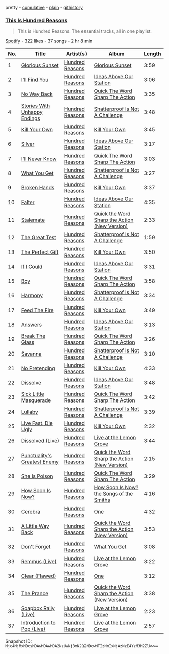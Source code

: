 pretty - [cumulative](/playlists/cumulative/37i9dQZF1DZ06evO37BQGs.md) - [plain](/playlists/plain/37i9dQZF1DZ06evO37BQGs) - [githistory](https://github.githistory.xyz/mackorone/spotify-playlist-archive/blob/main/playlists/plain/37i9dQZF1DZ06evO37BQGs)

### [This Is Hundred Reasons](https://open.spotify.com/playlist/37i9dQZF1DZ06evO37BQGs)

> This is Hundred Reasons\. The essential tracks, all in one playlist.

[Spotify](https://open.spotify.com/user/spotify) - 322 likes - 37 songs - 2 hr 8 min

| No. | Title | Artist(s) | Album | Length |
|---|---|---|---|---|
| 1 | [Glorious Sunset](https://open.spotify.com/track/3aVZyv57MSqHpDtsihRDiB) | [Hundred Reasons](https://open.spotify.com/artist/5jcIIICg01zIq8InYieJ5w) | [Glorious Sunset](https://open.spotify.com/album/3omaVBvDQh1JvKhTgmChDr) | 3:59 |
| 2 | [I'll Find You](https://open.spotify.com/track/2FUAgbkTJbJPkH8ZFf0XxB) | [Hundred Reasons](https://open.spotify.com/artist/5jcIIICg01zIq8InYieJ5w) | [Ideas Above Our Station](https://open.spotify.com/album/0njHxwzfjbX5MS7YPXBwMM) | 3:06 |
| 3 | [No Way Back](https://open.spotify.com/track/5Hc3D67M6rCgDt5dPNaSiI) | [Hundred Reasons](https://open.spotify.com/artist/5jcIIICg01zIq8InYieJ5w) | [Quick The Word Sharp The Action](https://open.spotify.com/album/2tJbT3ckeLs6FD5FXBKxtz) | 3:35 |
| 4 | [Stories With Unhappy Endings](https://open.spotify.com/track/1nR2maqQdyrb7xEpzUyfOL) | [Hundred Reasons](https://open.spotify.com/artist/5jcIIICg01zIq8InYieJ5w) | [Shatterproof Is Not A Challenge](https://open.spotify.com/album/5NRqlYZGCBZO5vwZCGJvah) | 3:48 |
| 5 | [Kill Your Own](https://open.spotify.com/track/1L9xMwmX3OAb8mLv2x37e6) | [Hundred Reasons](https://open.spotify.com/artist/5jcIIICg01zIq8InYieJ5w) | [Kill Your Own](https://open.spotify.com/album/101Y1ApCSBWHyuJBSB46Sd) | 3:45 |
| 6 | [Silver](https://open.spotify.com/track/1iP5nJRIag9Kem1RuqCVXt) | [Hundred Reasons](https://open.spotify.com/artist/5jcIIICg01zIq8InYieJ5w) | [Ideas Above Our Station](https://open.spotify.com/album/0njHxwzfjbX5MS7YPXBwMM) | 3:17 |
| 7 | [I'll Never Know](https://open.spotify.com/track/6TV1G6fQ8MgSUzNMKqOpxC) | [Hundred Reasons](https://open.spotify.com/artist/5jcIIICg01zIq8InYieJ5w) | [Quick The Word Sharp The Action](https://open.spotify.com/album/2tJbT3ckeLs6FD5FXBKxtz) | 3:03 |
| 8 | [What You Get](https://open.spotify.com/track/0dGSOoOgiwqguvIO0WH39s) | [Hundred Reasons](https://open.spotify.com/artist/5jcIIICg01zIq8InYieJ5w) | [Shatterproof Is Not A Challenge](https://open.spotify.com/album/5NRqlYZGCBZO5vwZCGJvah) | 3:27 |
| 9 | [Broken Hands](https://open.spotify.com/track/68bhEGCeB4rH6xNrDVASLu) | [Hundred Reasons](https://open.spotify.com/artist/5jcIIICg01zIq8InYieJ5w) | [Kill Your Own](https://open.spotify.com/album/101Y1ApCSBWHyuJBSB46Sd) | 3:37 |
| 10 | [Falter](https://open.spotify.com/track/00vvVPPl3DHNtez3liGp8Q) | [Hundred Reasons](https://open.spotify.com/artist/5jcIIICg01zIq8InYieJ5w) | [Ideas Above Our Station](https://open.spotify.com/album/0njHxwzfjbX5MS7YPXBwMM) | 4:35 |
| 11 | [Stalemate](https://open.spotify.com/track/5jpH92KeCAHVFyrmOyuGGw) | [Hundred Reasons](https://open.spotify.com/artist/5jcIIICg01zIq8InYieJ5w) | [Quick the Word Sharp the Action \(New Version\)](https://open.spotify.com/album/1w1ukla1NGjk1DUDaiQyvX) | 2:33 |
| 12 | [The Great Test](https://open.spotify.com/track/29AGJhFoJ0y31oZ49r7J6D) | [Hundred Reasons](https://open.spotify.com/artist/5jcIIICg01zIq8InYieJ5w) | [Shatterproof Is Not A Challenge](https://open.spotify.com/album/5NRqlYZGCBZO5vwZCGJvah) | 1:59 |
| 13 | [The Perfect Gift](https://open.spotify.com/track/6fRVeAhnfpfpmTRMndS2FK) | [Hundred Reasons](https://open.spotify.com/artist/5jcIIICg01zIq8InYieJ5w) | [Kill Your Own](https://open.spotify.com/album/101Y1ApCSBWHyuJBSB46Sd) | 3:50 |
| 14 | [If I Could](https://open.spotify.com/track/37mcskMYPUoi0ZlqAPBByr) | [Hundred Reasons](https://open.spotify.com/artist/5jcIIICg01zIq8InYieJ5w) | [Ideas Above Our Station](https://open.spotify.com/album/0njHxwzfjbX5MS7YPXBwMM) | 3:31 |
| 15 | [Boy](https://open.spotify.com/track/0XvuRaxgYMSWbFng8vHvDv) | [Hundred Reasons](https://open.spotify.com/artist/5jcIIICg01zIq8InYieJ5w) | [Quick The Word Sharp The Action](https://open.spotify.com/album/2tJbT3ckeLs6FD5FXBKxtz) | 3:58 |
| 16 | [Harmony](https://open.spotify.com/track/3sCvA4gQ5RCHcUvJCD0m1L) | [Hundred Reasons](https://open.spotify.com/artist/5jcIIICg01zIq8InYieJ5w) | [Shatterproof Is Not A Challenge](https://open.spotify.com/album/5NRqlYZGCBZO5vwZCGJvah) | 3:34 |
| 17 | [Feed The Fire](https://open.spotify.com/track/1f2FDH06hxuItRz0yUnYKE) | [Hundred Reasons](https://open.spotify.com/artist/5jcIIICg01zIq8InYieJ5w) | [Kill Your Own](https://open.spotify.com/album/101Y1ApCSBWHyuJBSB46Sd) | 3:49 |
| 18 | [Answers](https://open.spotify.com/track/4BLboQozqbi0wfghh4fV1a) | [Hundred Reasons](https://open.spotify.com/artist/5jcIIICg01zIq8InYieJ5w) | [Ideas Above Our Station](https://open.spotify.com/album/0njHxwzfjbX5MS7YPXBwMM) | 3:13 |
| 19 | [Break The Glass](https://open.spotify.com/track/1MCsQjTwwzDPVLrOsAlp0b) | [Hundred Reasons](https://open.spotify.com/artist/5jcIIICg01zIq8InYieJ5w) | [Quick The Word Sharp The Action](https://open.spotify.com/album/2tJbT3ckeLs6FD5FXBKxtz) | 3:26 |
| 20 | [Savanna](https://open.spotify.com/track/4H5bB6B7kOS9V6kBcLKz8k) | [Hundred Reasons](https://open.spotify.com/artist/5jcIIICg01zIq8InYieJ5w) | [Shatterproof Is Not A Challenge](https://open.spotify.com/album/5NRqlYZGCBZO5vwZCGJvah) | 3:10 |
| 21 | [No Pretending](https://open.spotify.com/track/59EnX4BXWB1mSe2pz4K2g3) | [Hundred Reasons](https://open.spotify.com/artist/5jcIIICg01zIq8InYieJ5w) | [Kill Your Own](https://open.spotify.com/album/101Y1ApCSBWHyuJBSB46Sd) | 4:33 |
| 22 | [Dissolve](https://open.spotify.com/track/5iQ0DPeLDn8Dn9HF52kWsE) | [Hundred Reasons](https://open.spotify.com/artist/5jcIIICg01zIq8InYieJ5w) | [Ideas Above Our Station](https://open.spotify.com/album/0njHxwzfjbX5MS7YPXBwMM) | 3:48 |
| 23 | [Sick Little Masquerade](https://open.spotify.com/track/76jTPFhV40C0eJXTswyRrC) | [Hundred Reasons](https://open.spotify.com/artist/5jcIIICg01zIq8InYieJ5w) | [Quick The Word Sharp The Action](https://open.spotify.com/album/2tJbT3ckeLs6FD5FXBKxtz) | 3:42 |
| 24 | [Lullaby](https://open.spotify.com/track/6q8I7grz7osEUAMRMkdBtV) | [Hundred Reasons](https://open.spotify.com/artist/5jcIIICg01zIq8InYieJ5w) | [Shatterproof Is Not A Challenge](https://open.spotify.com/album/5NRqlYZGCBZO5vwZCGJvah) | 3:39 |
| 25 | [Live Fast, Die Ugly](https://open.spotify.com/track/6r7ReUGIIAW0F2KPI39ktr) | [Hundred Reasons](https://open.spotify.com/artist/5jcIIICg01zIq8InYieJ5w) | [Kill Your Own](https://open.spotify.com/album/101Y1ApCSBWHyuJBSB46Sd) | 2:32 |
| 26 | [Dissolved \(Live\)](https://open.spotify.com/track/5eW7ulRFGFwmXQpGYDsuS9) | [Hundred Reasons](https://open.spotify.com/artist/5jcIIICg01zIq8InYieJ5w) | [Live at the Lemon Grove](https://open.spotify.com/album/5nykFp8cx7wIad1R4rlFc2) | 3:44 |
| 27 | [Punctuality's Greatest Enemy](https://open.spotify.com/track/5M0z2M1clANb4ACB8OLWjG) | [Hundred Reasons](https://open.spotify.com/artist/5jcIIICg01zIq8InYieJ5w) | [Quick the Word Sharp the Action \(New Version\)](https://open.spotify.com/album/1w1ukla1NGjk1DUDaiQyvX) | 2:15 |
| 28 | [She Is Poison](https://open.spotify.com/track/3omFnVaIxHHUgOGLpS6OHX) | [Hundred Reasons](https://open.spotify.com/artist/5jcIIICg01zIq8InYieJ5w) | [Quick The Word Sharp The Action](https://open.spotify.com/album/2tJbT3ckeLs6FD5FXBKxtz) | 3:29 |
| 29 | [How Soon Is Now?](https://open.spotify.com/track/7uTonF04lKwInBrzr2Bfpj) | [Hundred Reasons](https://open.spotify.com/artist/5jcIIICg01zIq8InYieJ5w) | [How Soon Is Now? the Songs of the Smiths](https://open.spotify.com/album/3p01b3ewF4WNRjE7uBXycI) | 4:16 |
| 30 | [Cerebra](https://open.spotify.com/track/6dFkhKuX87DaF1W27RmIeD) | [Hundred Reasons](https://open.spotify.com/artist/5jcIIICg01zIq8InYieJ5w) | [One](https://open.spotify.com/album/0smSOxbWaXp2RsCjHTMmQS) | 4:32 |
| 31 | [A Little Way Back](https://open.spotify.com/track/4deJufEXbcM6NuDxs90w0H) | [Hundred Reasons](https://open.spotify.com/artist/5jcIIICg01zIq8InYieJ5w) | [Quick the Word Sharp the Action \(New Version\)](https://open.spotify.com/album/1w1ukla1NGjk1DUDaiQyvX) | 3:53 |
| 32 | [Don't Forget](https://open.spotify.com/track/0SVuU8e4VVa4TewIiy2szE) | [Hundred Reasons](https://open.spotify.com/artist/5jcIIICg01zIq8InYieJ5w) | [What You Get](https://open.spotify.com/album/12mMk1LYNxZ80S7notPNHr) | 3:08 |
| 33 | [Remmus \(Live\)](https://open.spotify.com/track/2RT9TJVahSuoOsYBnmsyuB) | [Hundred Reasons](https://open.spotify.com/artist/5jcIIICg01zIq8InYieJ5w) | [Live at the Lemon Grove](https://open.spotify.com/album/5nykFp8cx7wIad1R4rlFc2) | 3:22 |
| 34 | [Clear \(Flawed\)](https://open.spotify.com/track/0xsYs6ADG0myf8s6K4Hhpc) | [Hundred Reasons](https://open.spotify.com/artist/5jcIIICg01zIq8InYieJ5w) | [One](https://open.spotify.com/album/0smSOxbWaXp2RsCjHTMmQS) | 3:12 |
| 35 | [The Prance](https://open.spotify.com/track/2sk0ldLco4NrGyAk9quFHw) | [Hundred Reasons](https://open.spotify.com/artist/5jcIIICg01zIq8InYieJ5w) | [Quick the Word Sharp the Action \(New Version\)](https://open.spotify.com/album/1w1ukla1NGjk1DUDaiQyvX) | 3:38 |
| 36 | [Soapbox Rally \(Live\)](https://open.spotify.com/track/1mznyaXfDmQIhMBQExRQ57) | [Hundred Reasons](https://open.spotify.com/artist/5jcIIICg01zIq8InYieJ5w) | [Live at the Lemon Grove](https://open.spotify.com/album/5nykFp8cx7wIad1R4rlFc2) | 2:23 |
| 37 | [Introduction to Pop \(Live\)](https://open.spotify.com/track/6nH9suYXFEaXE8sFyCW6Yy) | [Hundred Reasons](https://open.spotify.com/artist/5jcIIICg01zIq8InYieJ5w) | [Live at the Lemon Grove](https://open.spotify.com/album/5nykFp8cx7wIad1R4rlFc2) | 2:57 |

Snapshot ID: `Mjc4MjMxMDcsMDAwMDAwMDA2NzUwNjBmN2Q2NDcwMTIzNmIxNjAzNzE4YzM3M2ZlNw==`
